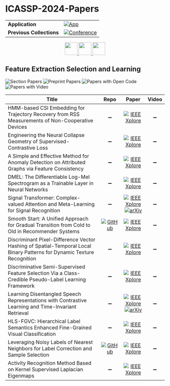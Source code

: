 # ICASSP-2024-Papers

<table>
    <tr>
        <td><strong>Application</strong></td>
        <td>
            <a href="https://huggingface.co/spaces/DmitryRyumin/NewEraAI-Papers" style="float:left;">
                <img src="https://img.shields.io/badge/🤗-NewEraAI--Papers-FFD21F.svg" alt="App" />
            </a>
        </td>
    </tr>
    <tr>
        <td><strong>Previous Collections</strong></td>
        <td>
            <a href="https://github.com/DmitryRyumin/ICASSP-2023-24-Papers/blob/main/README_2023.md">
                <img src="http://img.shields.io/badge/ICASSP-2023-0073AE.svg" alt="Conference">
            </a>
        </td>
    </tr>
</table>

<div align="center">
    <a href="https://github.com/DmitryRyumin/ICASSP-2023-24-Papers/blob/main/sections/2024/main/SLP-P20.md">
        <img src="https://cdn.jsdelivr.net/gh/DmitryRyumin/NewEraAI-Papers@main/images/left.svg" width="40" alt="" />
    </a>
    <a href="https://github.com/DmitryRyumin/ICASSP-2023-24-Papers/">
        <img src="https://cdn.jsdelivr.net/gh/DmitryRyumin/NewEraAI-Papers@main/images/home.svg" width="40" alt="" />
    </a>
    <a href="https://github.com/DmitryRyumin/ICASSP-2023-24-Papers/blob/main/sections/2024/main/AASP-P12.md">
        <img src="https://cdn.jsdelivr.net/gh/DmitryRyumin/NewEraAI-Papers@main/images/right.svg" width="40" alt="" />
    </a>
</div>


## Feature Extraction Selection and Learning

![Section Papers](https://img.shields.io/badge/Section%20Papers-12-42BA16) ![Preprint Papers](https://img.shields.io/badge/Preprint%20Papers-2-b31b1b) ![Papers with Open Code](https://img.shields.io/badge/Papers%20with%20Open%20Code-2-1D7FBF) ![Papers with Video](https://img.shields.io/badge/Papers%20with%20Video-0-FF0000)

| **Title** | **Repo** | **Paper** | **Video** |
|-----------|:--------:|:---------:|:---------:|
| HMM-based CSI Embedding for Trajectory Recovery from RSS Measurements of Non-Cooperative Devices | :heavy_minus_sign: | [![IEEE Xplore](https://img.shields.io/badge/IEEE-10447790-E4A42C.svg)](https://ieeexplore.ieee.org/document/10447790) | :heavy_minus_sign: |
| Engineering the Neural Collapse Geometry of Supervised-Contrastive Loss | :heavy_minus_sign: | [![IEEE Xplore](https://img.shields.io/badge/IEEE-10447379-E4A42C.svg)](https://ieeexplore.ieee.org/document/10447379) | :heavy_minus_sign: |
|A Simple and Effective Method for Anomaly Detection on Attributed Graphs via Feature Consistency | :heavy_minus_sign: | [![IEEE Xplore](https://img.shields.io/badge/IEEE-10447995-E4A42C.svg)](https://ieeexplore.ieee.org/document/10447995) | :heavy_minus_sign: |
| DMEL: The Differentiable Log-Mel Spectrogram as a Trainable Layer in Neural Networks | :heavy_minus_sign: | [![IEEE Xplore](https://img.shields.io/badge/IEEE-10446816-E4A42C.svg)](https://ieeexplore.ieee.org/document/10446816) | :heavy_minus_sign: |
| Signal Transformer: Complex-valued Attention and Meta-Learning for Signal Recognition | :heavy_minus_sign: | [![IEEE Xplore](https://img.shields.io/badge/IEEE-10447867-E4A42C.svg)](https://ieeexplore.ieee.org/document/10447867) <br/> [![arXiv](https://img.shields.io/badge/arXiv-2106.04392-b31b1b.svg)](https://arxiv.org/abs/2106.04392) | :heavy_minus_sign: |
| Smooth Start: A Unified Approach for Gradual Transition from Cold to Old in Recommender Systems | [![GitHub](https://img.shields.io/github/stars/Lineark/SmoothStart?style=flat)](https://github.com/Lineark/SmoothStart) | [![IEEE Xplore](https://img.shields.io/badge/IEEE-10447375-E4A42C.svg)](https://ieeexplore.ieee.org/document/10447375) | :heavy_minus_sign: |
| Discriminant Pixel-Difference Vector Hashing of Spatial-Temporal Local Binary Patterns for Dynamic Texture Recognition | :heavy_minus_sign: | [![IEEE Xplore](https://img.shields.io/badge/IEEE-10447766-E4A42C.svg)](https://ieeexplore.ieee.org/document/10447766) | :heavy_minus_sign: |
| Discriminative Semi-Supervised Feature Selection Via a Class-Credible Pseudo-Label Learning Framework | :heavy_minus_sign: | [![IEEE Xplore](https://img.shields.io/badge/IEEE-10447310-E4A42C.svg)](https://ieeexplore.ieee.org/document/10447310) | :heavy_minus_sign: |
| Learning Disentangled Speech Representations with Contrastive Learning and Time-Invariant Retrieval | :heavy_minus_sign: | [![IEEE Xplore](https://img.shields.io/badge/IEEE-10447283-E4A42C.svg)](https://ieeexplore.ieee.org/document/10447283) <br/> [![arXiv](https://img.shields.io/badge/arXiv-2401.08096-b31b1b.svg)](https://arxiv.org/abs/2401.08096) | :heavy_minus_sign: |
| HLS-FGVC: Hierarchical Label Semantics Enhanced Fine-Grained Visual Classification | :heavy_minus_sign: | [![IEEE Xplore](https://img.shields.io/badge/IEEE-10447207-E4A42C.svg)](https://ieeexplore.ieee.org/document/10447207) | :heavy_minus_sign: |
| Leveraging Noisy Labels of Nearest Neighbors for Label Correction and Sample Selection | [![GitHub](https://img.shields.io/github/stars/tianfangjh/FRCS-Noisy-Labels?style=flat)](https://github.com/tianfangjh/FRCS-Noisy-Labels) | [![IEEE Xplore](https://img.shields.io/badge/IEEE-10446280-E4A42C.svg)](https://ieeexplore.ieee.org/document/10446280) | :heavy_minus_sign: |
| Activity Recognition Method Based on Kernel Supervised Laplacian Eigenmaps | :heavy_minus_sign: | [![IEEE Xplore](https://img.shields.io/badge/IEEE-10446979-E4A42C.svg)](https://ieeexplore.ieee.org/document/10446979) | :heavy_minus_sign: |